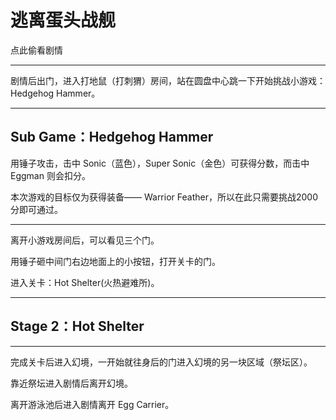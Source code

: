 # 逃离蛋头战舰

点此偷看剧情

---

剧情后出门，进入打地鼠（打刺猬）房间，站在圆盘中心跳一下开始挑战小游戏：Hedgehog Hammer。

---

## Sub Game：Hedgehog Hammer

用锤子攻击，击中 Sonic（蓝色），Super Sonic（金色）可获得分数，而击中 Eggman 则会扣分。

本次游戏的目标仅为获得装备—— Warrior Feather，所以在此只需要挑战2000分即可通过。

---

离开小游戏房间后，可以看见三个门。

用锤子砸中间门右边地面上的小按钮，打开关卡的门。

进入关卡：Hot Shelter\(火热避难所\)。

---

## Stage 2：Hot Shelter

---

完成关卡后进入幻境，一开始就往身后的门进入幻境的另一块区域（祭坛区）。

靠近祭坛进入剧情后离开幻境。

离开游泳池后进入剧情离开 Egg Carrier。

